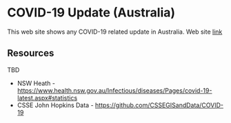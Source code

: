 # COVID-19 Update (Australia)

This web site shows any COVID-19 related update in Australia.
Web site [link](https://www.australiacovid19.com)

## Resources

TBD

- NSW Heath - https://www.health.nsw.gov.au/Infectious/diseases/Pages/covid-19-latest.aspx#statistics
- CSSE John Hopkins Data - https://github.com/CSSEGISandData/COVID-19
